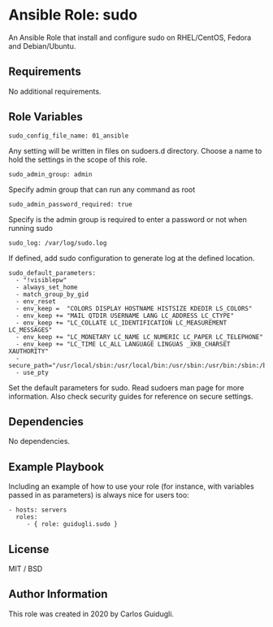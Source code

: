 Ansible Role: sudo
=========

An Ansible Role that install and configure sudo on RHEL/CentOS, Fedora and Debian/Ubuntu.

Requirements
------------

No additional requirements.

Role Variables
--------------

    sudo_config_file_name: 01_ansible

Any setting will be written in files on sudoers.d directory. Choose a name to hold the settings in the scope of this role.

    sudo_admin_group: admin

Specify admin group that can run any command as root

    sudo_admin_password_required: true

Specify is the admin group is required to enter a password or not when running sudo

    sudo_log: /var/log/sudo.log

If defined, add sudo configuration to generate log at the defined location.

    sudo_default_parameters:
      - "!visiblepw"
      - always_set_home
      - match_group_by_gid
      - env_reset
      - env_keep =  "COLORS DISPLAY HOSTNAME HISTSIZE KDEDIR LS_COLORS"
      - env_keep += "MAIL QTDIR USERNAME LANG LC_ADDRESS LC_CTYPE"
      - env_keep += "LC_COLLATE LC_IDENTIFICATION LC_MEASUREMENT LC_MESSAGES"
      - env_keep += "LC_MONETARY LC_NAME LC_NUMERIC LC_PAPER LC_TELEPHONE"
      - env_keep += "LC_TIME LC_ALL LANGUAGE LINGUAS _XKB_CHARSET XAUTHORITY"
      - secure_path="/usr/local/sbin:/usr/local/bin:/usr/sbin:/usr/bin:/sbin:/bin:/snap/bin"
      - use_pty

Set the default parameters for sudo. Read sudoers man page for more information. Also check security guides for reference on secure settings.


Dependencies
------------

No dependencies.

Example Playbook
----------------

Including an example of how to use your role (for instance, with variables passed in as parameters) is always nice for users too:

    - hosts: servers
      roles:
         - { role: guidugli.sudo }

License
-------

MIT / BSD

Author Information
------------------

This role was created in 2020 by Carlos Guidugli.
